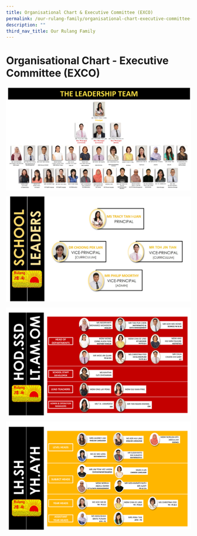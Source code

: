 ```yaml
---
title: Organisational Chart & Executive Committee (EXCO)
permalink: /our-rulang-family/organisational-chart-executive-committee-exco/
description: ""
third_nav_title: Our Rulang Family
---
```

# Organisational Chart - Executive Committee (EXCO)

![leadership team 2023](/images/leadership_team_2023.png)

![School Leaders 2023](/images/School_Leaders_2023.png)

![HOD 2023](/images/HOD_LT_2023.png)

![YH_SH_LH](/images/YH_SH_LH_2023.png)